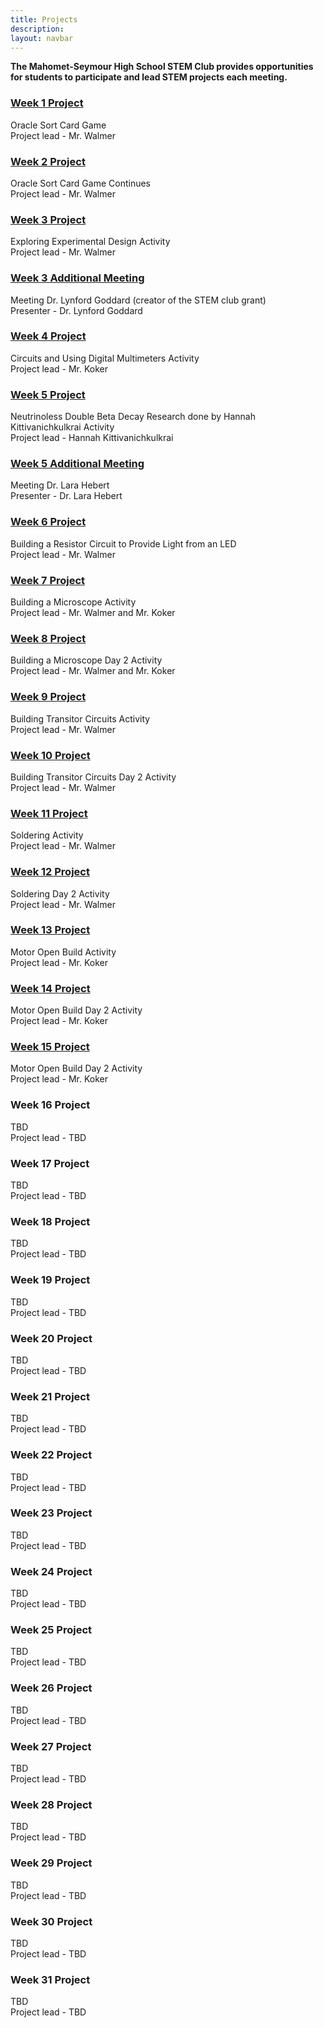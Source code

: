 ```yaml
---
title: Projects
description:
layout: navbar
---
```


**The Mahomet-Seymour High School STEM Club provides opportunities for students to participate and lead STEM projects each meeting.** 


### **[Week 1 Project](OracleSortCardGame.html)**
Oracle Sort Card Game                                                            
Project lead - Mr. Walmer


### **[Week 2 Project](OracleSortCardGame2.html)**
Oracle Sort Card Game Continues                                                   
Project lead - Mr. Walmer


### **[Week 3 Project](ExploringExperimentalDesign.html)**
Exploring Experimental Design Activity        
Project lead - Mr. Walmer                    

### **[Week 3 Additional Meeting](MeetingDrLynfordGoddard.html)**                       
Meeting Dr. Lynford Goddard (creator of the STEM club grant)                          
Presenter - Dr. Lynford Goddard                     
                                                           
                                                         
### **[Week 4 Project](CircuitsAndUsingDigitalMultimetersActivity.html)**
Circuits and Using Digital Multimeters Activity                                                                
Project lead - Mr. Koker


### **[Week 5 Project](Project5.html)**
Neutrinoless Double Beta Decay Research done by Hannah Kittivanichkulkrai Activity                                                      
Project lead - Hannah Kittivanichkulkrai                                                                 

### **[Week 5 Additional Meeting](MeetingDrLaraHebert.html)**                       
Meeting Dr. Lara Hebert                         
Presenter - Dr. Lara Hebert      
                                                                    
                                                                                                                                                     
### **[Week 6 Project](BuildingAResistorToProvideLightFromAnLED.html)**                                                                    
Building a Resistor Circuit to Provide Light from an LED                                                                  
Project lead - Mr. Walmer                                                                           
                                                                                                
                                                                                                     
### **[Week 7 Project](BuildingAMicroscope.html)**
Building a Microscope Activity                                                                
Project lead - Mr. Walmer and Mr. Koker

                       
### **[Week 8 Project](BuildingAMicroscopeDay2.html)**
Building a Microscope Day 2 Activity                                                                
Project lead - Mr. Walmer and Mr. Koker
                        
                   
### **[Week 9 Project](BuildingTransitorCircuits.html)**                                                                    
Building Transitor Circuits Activity                                                            
Project lead - Mr. Walmer                                                                           
                                                                                                
                            
### **[Week 10 Project](BuildingTransitorCircuitsPart2.html)** 
Building Transitor Circuits Day 2 Activity                                                            
Project lead - Mr. Walmer                                                                   
                                                                
                                                                           
### **[Week 11 Project](Soldering.html)**
Soldering Activity                                                                
Project lead - Mr. Walmer


### **[Week 12 Project](SolderingDay2.html)**
Soldering Day 2 Activity                                                                
Project lead - Mr. Walmer


### **[Week 13 Project](MotorOpenBuild.html)**
Motor Open Build Activity                                                               
Project lead - Mr. Koker


### **[Week 14 Project](MotorOpenBuild2.html)**
Motor Open Build Day 2 Activity                                                               
Project lead - Mr. Koker                                                                    


### **[Week 15 Project](MotorOpenBuild3.html)**
Motor Open Build Day 2 Activity                                                               
Project lead - Mr. Koker                                                                    
                                                                                  

### **Week 16 Project**
TBD                                                               
Project lead - TBD                                            


### **Week 17 Project**
TBD                                                               
Project lead - TBD


### **Week 18 Project**
TBD                                                               
Project lead - TBD    
                                                 
                                                 
### **Week 19 Project**
TBD                                                               
Project lead - TBD


### **Week 20 Project**
TBD                                                               
Project lead - TBD    


### **Week 21 Project**
TBD                                                               
Project lead - TBD


### **Week 22 Project**
TBD                                                               
Project lead - TBD    


### **Week 23 Project**
TBD                                                               
Project lead - TBD


### **Week 24 Project**
TBD                                                               
Project lead - TBD    


### **Week 25 Project**
TBD                                                               
Project lead - TBD


### **Week 26 Project**
TBD                                                               
Project lead - TBD    

### **Week 27 Project**
TBD                                                               
Project lead - TBD


### **Week 28 Project**
TBD                                                               
Project lead - TBD    


### **Week 29 Project**
TBD                                                               
Project lead - TBD


### **Week 30 Project**
TBD                                                               
Project lead - TBD    


### **Week 31 Project**
TBD                                                               
Project lead - TBD

